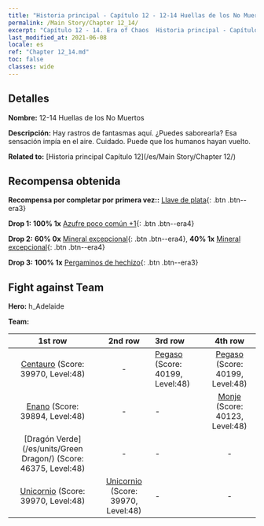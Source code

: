 ```yaml
---
title: "Historia principal - Capítulo 12 - 12-14 Huellas de los No Muertos"
permalink: /Main Story/Chapter 12_14/
excerpt: "Capítulo 12 - 14. Era of Chaos  Historia principal - Capítulo 12_14. 12-14 Huellas de los No Muertos"
last_modified_at: 2021-06-08
locale: es
ref: "Chapter 12_14.md"
toc: false
classes: wide
---
```


## Detalles

 **Nombre:** 12-14 Huellas de los No Muertos

 **Descripción:** Hay rastros de fantasmas aquí. ¿Puedes saborearla? Esa sensación impía en el aire. Cuidado. Puede que los humanos hayan vuelto.

 **Related to:** [Historia principal Capítulo 12](/es/Main Story/Chapter 12/)

## Recompensa obtenida

 **Recompensa por completar por primera vez::** [Llave de plata](/ItemsES/con_693/){: .btn .btn--era3}

 **Drop 1:** **100% 1x** [Azufre poco común +1](/ItemsES/mat_43/){: .btn .btn--era4}

 **Drop 2:** **60% 0x** [Mineral excepcional](/ItemsES/mat_33/){: .btn .btn--era4}, **40% 1x** [Mineral excepcional](/ItemsES/mat_33/){: .btn .btn--era4}

 **Drop 3:** **100% 1x** [Pergaminos de hechizo](/ItemsES/con_694/){: .btn .btn--era3}


## Fight against Team
 **Hero:** h_Adelaide

 **Team:**


  | 1st row | 2nd row | 3rd row | 4th row |
  |:----:|:----:|:----|:----:|
  | [Centauro](/es/units/Centaur/) (Score: 39970, Level:48)  | - | [Pegaso](/es/units/Pegasus/) (Score: 40199, Level:48)  | [Pegaso](/es/units/Pegasus/) (Score: 40199, Level:48)  |
  | [Enano](/es/units/Dwarf/) (Score: 39894, Level:48)  | - | - | [Monje](/es/units/Monk/) (Score: 40123, Level:48)  |
  | [Dragón Verde](/es/units/Green Dragon/) (Score: 46375, Level:48)  | - | - | - |
  | [Unicornio](/es/units/Unicorn/) (Score: 39970, Level:48)  | [Unicornio](/es/units/Unicorn/) (Score: 39970, Level:48)  | - | - |


